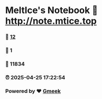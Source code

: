 # MeltIce's Notebook :link: http://note.mtice.top 
### :page_facing_up: [12](http://note.mtice.top/tag.html) 
### :speech_balloon: 1 
### :hibiscus: 11834 
### :alarm_clock: 2025-04-25 17:22:54 
### Powered by :heart: [Gmeek](https://github.com/Meekdai/Gmeek)
